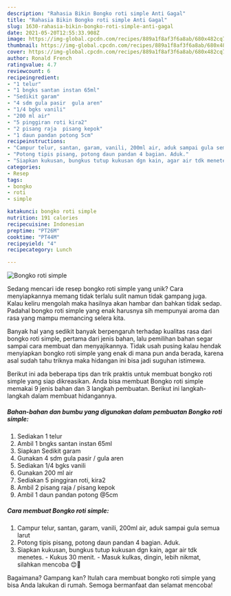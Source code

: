 ```yaml
---
description: "Rahasia Bikin Bongko roti simple Anti Gagal"
title: "Rahasia Bikin Bongko roti simple Anti Gagal"
slug: 1630-rahasia-bikin-bongko-roti-simple-anti-gagal
date: 2021-05-20T12:55:33.908Z
image: https://img-global.cpcdn.com/recipes/889a1f8af3f6a8ab/680x482cq70/bongko-roti-simple-foto-resep-utama.jpg
thumbnail: https://img-global.cpcdn.com/recipes/889a1f8af3f6a8ab/680x482cq70/bongko-roti-simple-foto-resep-utama.jpg
cover: https://img-global.cpcdn.com/recipes/889a1f8af3f6a8ab/680x482cq70/bongko-roti-simple-foto-resep-utama.jpg
author: Ronald French
ratingvalue: 4.7
reviewcount: 6
recipeingredient:
- "1 telur"
- "1 bngks santan instan 65ml"
- "Sedikit garam"
- "4 sdm gula pasir  gula aren"
- "1/4 bgks vanili"
- "200 ml air"
- "5 pinggiran roti kira2"
- "2 pisang raja  pisang kepok"
- "1 daun pandan potong 5cm"
recipeinstructions:
- "Campur telur, santan, garam, vanili, 200ml air, aduk sampai gula semua larut"
- "Potong tipis pisang, potong daun pandan 4 bagian. Aduk."
- "Siapkan kukusan, bungkus tutup kukusan dgn kain, agar air tdk menetes. Kukus 30 menit. Masuk kulkas, dingin, lebih nikmat, silahkan mencoba 😊🙏"
categories:
- Resep
tags:
- bongko
- roti
- simple

katakunci: bongko roti simple 
nutrition: 191 calories
recipecuisine: Indonesian
preptime: "PT26M"
cooktime: "PT44M"
recipeyield: "4"
recipecategory: Lunch

---
```



![Bongko roti simple](https://img-global.cpcdn.com/recipes/889a1f8af3f6a8ab/680x482cq70/bongko-roti-simple-foto-resep-utama.jpg)

Sedang mencari ide resep bongko roti simple yang unik? Cara menyiapkannya memang tidak terlalu sulit namun tidak gampang juga. Kalau keliru mengolah maka hasilnya akan hambar dan bahkan tidak sedap. Padahal bongko roti simple yang enak harusnya sih mempunyai aroma dan rasa yang mampu memancing selera kita.



Banyak hal yang sedikit banyak berpengaruh terhadap kualitas rasa dari bongko roti simple, pertama dari jenis bahan, lalu pemilihan bahan segar sampai cara membuat dan menyajikannya. Tidak usah pusing kalau hendak menyiapkan bongko roti simple yang enak di mana pun anda berada, karena asal sudah tahu triknya maka hidangan ini bisa jadi suguhan istimewa.


Berikut ini ada beberapa tips dan trik praktis untuk membuat bongko roti simple yang siap dikreasikan. Anda bisa membuat Bongko roti simple memakai 9 jenis bahan dan 3 langkah pembuatan. Berikut ini langkah-langkah dalam membuat hidangannya.

<!--inarticleads1-->

##### Bahan-bahan dan bumbu yang digunakan dalam pembuatan Bongko roti simple:

1. Sediakan 1 telur
1. Ambil 1 bngks santan instan 65ml
1. Siapkan Sedikit garam
1. Gunakan 4 sdm gula pasir / gula aren
1. Sediakan 1/4 bgks vanili
1. Gunakan 200 ml air
1. Sediakan 5 pinggiran roti, kira2
1. Ambil 2 pisang raja / pisang kepok
1. Ambil 1 daun pandan potong @5cm




<!--inarticleads2-->

##### Cara membuat Bongko roti simple:

1. Campur telur, santan, garam, vanili, 200ml air, aduk sampai gula semua larut
1. Potong tipis pisang, potong daun pandan 4 bagian. Aduk.
1. Siapkan kukusan, bungkus tutup kukusan dgn kain, agar air tdk menetes. - Kukus 30 menit. - Masuk kulkas, dingin, lebih nikmat, silahkan mencoba 😊🙏




Bagaimana? Gampang kan? Itulah cara membuat bongko roti simple yang bisa Anda lakukan di rumah. Semoga bermanfaat dan selamat mencoba!
